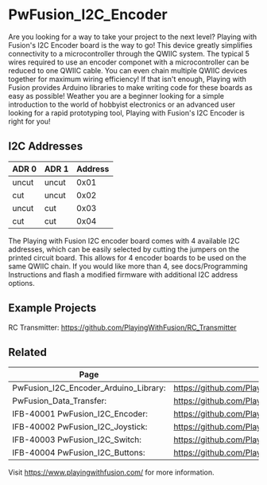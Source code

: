 # PwFusion_I2C_Encoder

Are you looking for a way to take your project to the next level? Playing with Fusion's I2C Encoder board is the way to go! This device greatly simplifies connectivity to a microcontroller through the QWIIC system. The typical 5 wires required to use an encoder componet with a microcontroller can be reduced to one QWIIC cable. You can even chain multiple QWIIC devices together for maximum wiring efficiency! If that isn't enough, Playing with Fusion provides Arduino libraries to make writing code for these boards as easy as possible! Weather you are a beginner looking for a simple introduction to the world of hobbyist electronics or an advanced user looking for a rapid prototyping tool, Playing with Fusion's I2C Encoder is right for you!

## I2C Addresses

| ADR 0   |   ADR 1   |   Address |
| --- | --- | --- |
| uncut   |   uncut   |   0x01 |
| cut     |   uncut   |   0x02 |
| uncut   |   cut     |   0x03 |
| cut     |   cut     |   0x04 |

The Playing with Fusion I2C encoder board comes with 4 available I2C addresses, which can be easily selected by cutting the jumpers on the printed circuit board. This allows for 4 encoder boards to be used on the same QWIIC chain. If you would like more than 4, see docs/Programming Instructions and flash a modified firmware with additional I2C address options.

## Example Projects
RC Transmitter: https://github.com/PlayingWithFusion/RC_Transmitter

## Related
| Page | Link |
| --- | --- |
| PwFusion_I2C_Encoder_Arduino_Library:  | https://github.com/PlayingWithFusion/PwFusion_I2C_Encoder_Arduino_Library |
| PwFusion_Data_Transfer:                | https://github.com/PlayingWithFusion/PwFusion_Data_Transfer |
| IFB-40001 PwFusion_I2C_Encoder:   |  https://github.com/PlayingWithFusion/PwFusion_I2C_Encoder |
| IFB-40002 PwFusion_I2C_Joystick:  |  https://github.com/PlayingWithFusion/PwFusion_I2C_Joystick |
| IFB-40003 PwFusion_I2C_Switch:    |  https://github.com/PlayingWithFusion/PwFusion_I2C_Switch |
| IFB-40004 PwFusion_I2C_Buttons:   |  https://github.com/PlayingWithFusion/PwFusion_I2C_Buttons |

Visit https://www.playingwithfusion.com/ for more information.
